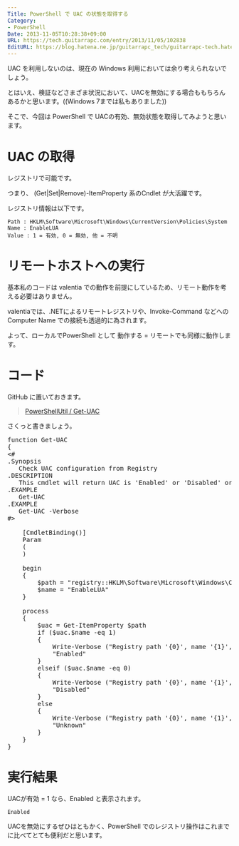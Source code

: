 ```yaml
---
Title: PowerShell で UAC の状態を取得する
Category:
- PowerShell
Date: 2013-11-05T10:28:38+09:00
URL: https://tech.guitarrapc.com/entry/2013/11/05/102838
EditURL: https://blog.hatena.ne.jp/guitarrapc_tech/guitarrapc-tech.hatenablog.com/atom/entry/12921228815711982449
---
```


UAC を利用しないのは、現在の Windows 利用においては余り考えられないでしょう。

とはいえ、検証などさまざま状況において、UACを無効にする場合ももちろんあるかと思います。((Windows 7までは私もありました))

そこで、今回は PowerShell で UACの有効、無効状態を取得してみようと思います。

# UAC の取得

レジストリで可能です。

つまり、 (Get|Set|Remove)-ItemProperty 系のCndlet が大活躍です。

レジストリ情報は以下です。

```
Path : HKLM\Software\Microsoft\Windows\CurrentVersion\Policies\System
Name : EnableLUA
Value : 1 = 有効, 0 = 無効, 他 = 不明
```

# リモートホストへの実行

基本私のコードは valentia での動作を前提にしているため、リモート動作を考える必要はありません。

valentiaでは、.NETによるリモートレジストリや、Invoke-Command などへのComputer Name での接続も透過的に為されます。

よって、ローカルでPowerShell として 動作する = リモートでも同様に動作します。


# コード

GitHub に置いておきます。

> [PowerShellUtil / Get-UAC](https://github.com/guitarrapc/PowerShellUtil/tree/master/Get-UAC)


さくっと書きましょう。

<pre class="brush: powershell;">
function Get-UAC
{
&lt;#
.Synopsis
   Check UAC configuration from Registry
.DESCRIPTION
   This cmdlet will return UAC is 'Enabled' or 'Disabled' or 'Unknown'
.EXAMPLE
   Get-UAC
.EXAMPLE
   Get-UAC -Verbose
#&gt;

    &#91;CmdletBinding()&#93;
    Param
    (
    )

    begin
    {
        $path = "registry&#58;&#58;HKLM\Software\Microsoft\Windows\CurrentVersion\Policies\System"
        $name = "EnableLUA"
    }

    process
    {
        $uac = Get-ItemProperty $path
        if ($uac.$name -eq 1)
        { 
            Write-Verbose ("Registry path '{0}', name '{1}', value '{2}'" -f (Get-Item $path).name, $name, $uac.$name)
            "Enabled" 
        } 
        elseif ($uac.$name -eq 0) 
        { 
            Write-Verbose ("Registry path '{0}', name '{1}', value '{2}'" -f (Get-Item $path).name, $name, $uac.$name)
            "Disabled" 
        }
        else 
        {
            Write-Verbose ("Registry path '{0}', name '{1}', value '{2}'" -f (Get-Item $path).name, $name, $uac.$name)
            "Unknown"
        }
    }
}
</pre>

# 実行結果

UACが有効 = 1 なら、Enabled と表示されます。

```
Enabled
```

UACを無効にするぜひはともかく、PowerShell でのレジストリ操作はこれまでに比べてとても便利だと思います。
